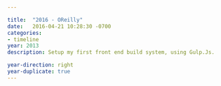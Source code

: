```yaml
---

title:  "2016 - OReilly"
date:   2016-04-21 10:28:30 -0700
categories:
- timeline
year: 2013
description: Setup my first front end build system, using Gulp.Js.

year-direction: right
year-duplicate: true
---
```

